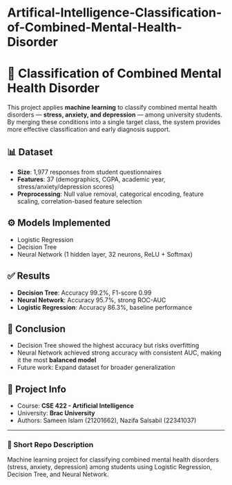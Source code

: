 # Artifical-Intelligence-Classification-of-Combined-Mental-Health-Disorder
# 🧠 Classification of Combined Mental Health Disorder

This project applies **machine learning** to classify combined mental health disorders — **stress, anxiety, and depression** — among university students. By merging these conditions into a single target class, the system provides more effective classification and early diagnosis support.

## 📊 Dataset
- **Size**: 1,977 responses from student questionnaires  
- **Features**: 37 (demographics, CGPA, academic year, stress/anxiety/depression scores)  
- **Preprocessing**: Null value removal, categorical encoding, feature scaling, correlation-based feature selection  

## ⚙️ Models Implemented
- Logistic Regression  
- Decision Tree  
- Neural Network (1 hidden layer, 32 neurons, ReLU + Softmax)  

## ✅ Results
- **Decision Tree**: Accuracy 99.2%, F1-score 0.99  
- **Neural Network**: Accuracy 95.7%, strong ROC-AUC  
- **Logistic Regression**: Accuracy 86.3%, baseline performance  

## 🚀 Conclusion
- Decision Tree showed the highest accuracy but risks overfitting  
- Neural Network achieved strong accuracy with consistent AUC, making it the most **balanced model**  
- Future work: Expand dataset for broader generalization  

## 🏫 Project Info
- Course: **CSE 422 - Artificial Intelligence**  
- University: **Brac University**  
- Authors: Sameen Islam (21201662), Nazifa Salsabil (22341037)  

---
### 🔖 Short Repo Description
Machine learning project for classifying combined mental health disorders (stress, anxiety, depression) among students using Logistic Regression, Decision Tree, and Neural Network.
